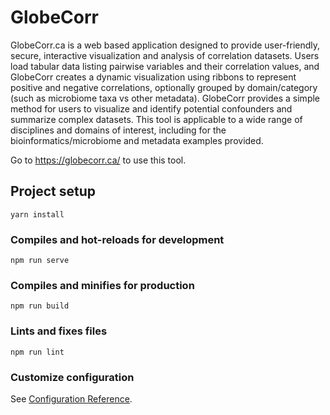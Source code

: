 # GlobeCorr

GlobeCorr.ca is a web based application designed to provide user-friendly, secure, interactive visualization and analysis of correlation datasets. Users load tabular data listing pairwise variables and their correlation values, and GlobeCorr creates a dynamic visualization using ribbons to represent positive and negative correlations, optionally grouped by domain/category (such as microbiome taxa vs other metadata). GlobeCorr provides a simple method for users to visualize and identify potential confounders and summarize complex datasets. This tool is applicable to a wide range of disciplines and domains of interest, including for the bioinformatics/microbiome and metadata examples provided. 

Go to https://globecorr.ca/ to use this tool.

## Project setup
```
yarn install
```

### Compiles and hot-reloads for development
```
npm run serve
```

### Compiles and minifies for production
```
npm run build
```

### Lints and fixes files
```
npm run lint
```

### Customize configuration
See [Configuration Reference](https://cli.vuejs.org/config/).

